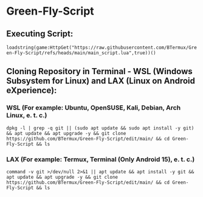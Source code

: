 # Green-Fly-Script
## Executing Script:
```loadstring(game:HttpGet("https://raw.githubusercontent.com/BTermux/Green-Fly-Script/refs/heads/main/main_script.lua",true))()```

## Cloning Repository in Terminal - WSL (Windows Subsystem for Linux) and LAX (Linux on Android eXperience):
### WSL (For example: Ubuntu, OpenSUSE, Kali, Debian, Arch Linux, e. t. c.)
```dpkg -l | grep -q git || (sudo apt update && sudo apt install -y git) && apt update && apt upgrade -y && git clone https://github.com/BTermux/Green-Fly-Script/edit/main/ && cd Green-Fly-Script && ls```

### LAX (For example: Termux, Terminal (Only Android 15), e. t. c.)
```command -v git >/dev/null 2>&1 || apt update && apt install -y git && apt update && apt upgrade -y && git clone https://github.com/BTermux/Green-Fly-Script/edit/main/ && cd Green-Fly-Script && ls```
